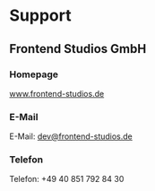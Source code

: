 # Support

## Frontend Studios GmbH

### Homepage
 
<a href="www.frontend-studios.de" target="_blank">www.frontend-studios.de</a>
 
### E-Mail
 
E-Mail: <a href="mailto:dev@frontend-studios.de">dev@frontend-studios.de</a>
 
### Telefon
 
Telefon: +49 40 851 792 84 30
